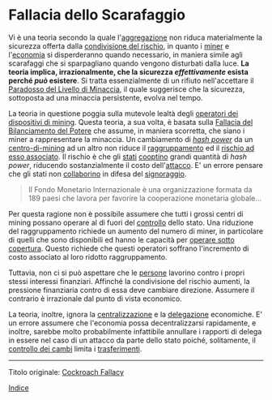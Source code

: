 # Fallacia dello Scarafaggio



Vi è una teoria secondo la quale l'[aggregazione](ch101-glossary.md#aggregazione) non riduca materialmente la sicurezza offerta dalla [condivisione del rischio](ch016-risk-sharing-principle.md), in quanto i [miner](ch101-glossary.md#miner) e l'[economia](ch101-glossary.md#economia) si disperderanno quando necessario, in maniera simile agli scarafaggi che si sparpagliano quando vengono disturbati dalla luce. **La teoria implica, irrazionalmente, che la sicurezza _effettivamente_ esista perché _può_ esistere**. Si tratta essenzialmente di un rifiuto nell'accettare il [Paradosso del Livello di Minaccia](ch033-threat-level-paradox.md), il quale suggerisce che la sicurezza, sottoposta ad una minaccia persistente, evolva nel tempo.

La teoria in questione poggia sulla mutevole lealtà degli [operatori dei dispositivi di mining](ch101-glossary.md#operatore-di-dispositivo-di-mining). Questa teoria, a sua volta, è basata sulla [Fallacia del Bilanciamento del Potere](ch042-balance-of-power-fallacy.md) che assume, in maniera scorretta, che siano i miner a rappresentare la minaccia. Un cambiamento di [_hash power_](ch101-glossary.md#hash-power) da un [centro-di-mining](ch101-glossary.md#centro-di-mining-mine) ad un altro non riduce il [raggruppamento](ch101-glossary.md#raggruppamento-pooling) ed il [rischio ad esso associato](ch039-pooling-pressure-risk.md). Il rischio è che gli [stati](ch101-glossary.md#stato) [cooptino](ch101-glossary.md#cooptazione-co-option) grandi quantità di _hash power_, riducendo sostanzialmente il costo dell'[attacco](ch101-glossary.md#attacco). E' un errore pensare che gli stati non [collaborino](http://www.imf.org/external/index.htm) in difesa del [signoraggio](https://en.wikipedia.org/wiki/Seigniorage).

> Il Fondo Monetario Internazionale è una organizzazione formata da 189 paesi che lavora per favorire la cooperazione monetaria globale...

Per questa ragione non è possibile assumere che tutti i grossi centri di mining possano operare al di fuori del [controllo](ch101-glossary.md#potere) dello stato. Una riduzione del raggruppamento richiede un aumento del numero di miner, in particolare di quelli che sono disponibili ed hanno le capacità per [operare sotto copertura](https://www.theatlantic.com/magazine/archive/2017/09/big-in-venezuela/534177/). Questo richiede che questi operatori soffrano l'incremento di costo associato al loro ridotto raggruppamento. 

Tuttavia, non ci si può aspettare che le [persone](ch101-glossary.md#persona) lavorino contro i propri stessi interessi finanziari. Affinché la condivisione del rischio aumenti, la pressione finanziaria contro di essa deve cambiare direzione. Assumere il contrario è irrazionale dal punto di vista economico.

La teoria, inoltre, ignora la [centralizzazione](ch101-glossary.md#centralizzazione) e la [delegazione](ch101-glossary.md#delegazione) economiche. E' un errore assumere che l'economia possa decentralizzarsi rapidamente, e inoltre, sarebbe molto probabilmente infattibile annullare i rapporti di delega in essere nel caso di un attacco da parte dello stato poiché, solitamente, il [controllo dei cambi](https://en.wikipedia.org/wiki/Foreign_exchange_controls) limita i [trasferimenti](ch101-glossary.md#trasferimento).

---

Titolo originale: [Cockroach Fallacy](https://github.com/libbitcoin/libbitcoin-system/wiki/Cockroach-Fallacy)

[Indice](/README.md)
